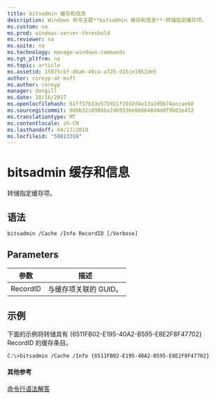 ```yaml
---
title: bitsadmin 缓存和信息
description: Windows 命令主题**bitsadmin 缓存和信息**-转储指定缓存项。
ms.custom: na
ms.prod: windows-server-threshold
ms.reviewer: na
ms.suite: na
ms.technology: manage-windows-commands
ms.tgt_pltfrm: na
ms.topic: article
ms.assetid: 15975cbf-dba6-49ca-a725-d15ce1952de5
author: coreyp-at-msft
ms.author: coreyp
manager: dongill
ms.date: 10/16/2017
ms.openlocfilehash: 61ff57b33e575921f2032d4e13a2d9b74accae60
ms.sourcegitcommit: 0d0b32c8986ba7db9536e0b8648d4ddf9b03e452
ms.translationtype: MT
ms.contentlocale: zh-CN
ms.lasthandoff: 04/17/2019
ms.locfileid: "59813318"
---
```

# <a name="bitsadmin-cache-and-info"></a>bitsadmin 缓存和信息



转储指定缓存项。

## <a name="syntax"></a>语法

```
bitsadmin /Cache /Info RecordID [/Verbose] 
```

## <a name="parameters"></a>Parameters

|参数|描述|
|---------|-----------|
|RecordID|与缓存项关联的 GUID。|

## <a name="BKMK_examples"></a>示例

下面的示例将转储具有 {6511FB02-E195-40A2-B595-E8E2F8F47702} RecordID 的缓存条目。
```
C:\>bitsadmin /Cache /Info {6511FB02-E195-40A2-B595-E8E2F8F47702} 
```

#### <a name="additional-references"></a>其他参考

[命令行语法解答](command-line-syntax-key.md)
